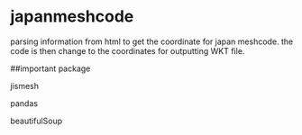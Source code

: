 # japanmeshcode

parsing information from html to get the coordinate for japan meshcode. the code is then change to the coordinates for outputting WKT file.

##important package

jismesh

pandas

beautifulSoup
